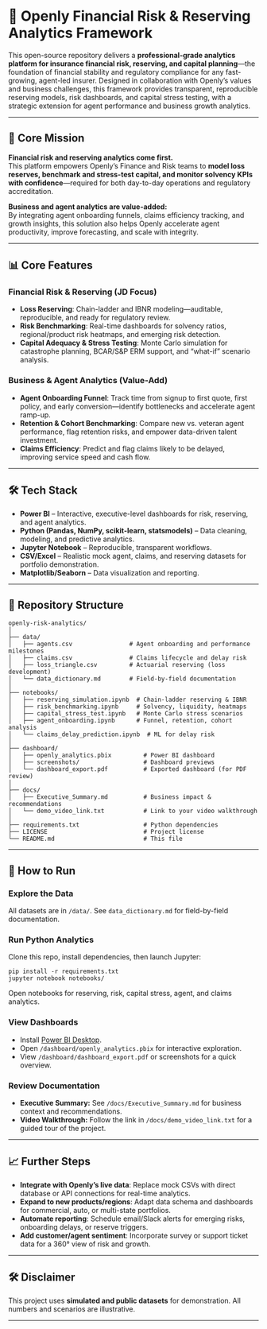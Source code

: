# 🏦 Openly Financial Risk & Reserving Analytics Framework

This open-source repository delivers a **professional-grade analytics platform for insurance financial risk, reserving, and capital planning**—the foundation of financial stability and regulatory compliance for any fast-growing, agent-led insurer. Designed in collaboration with Openly’s values and business challenges, this framework provides transparent, reproducible reserving models, risk dashboards, and capital stress testing, with a strategic extension for agent performance and business growth analytics.

---

## 🚀 Core Mission

**Financial risk and reserving analytics come first.**  
This platform empowers Openly’s Finance and Risk teams to **model loss reserves, benchmark and stress-test capital, and monitor solvency KPIs with confidence**—required for both day-to-day operations and regulatory accreditation.

**Business and agent analytics are value-added:**  
By integrating agent onboarding funnels, claims efficiency tracking, and growth insights, this solution also helps Openly accelerate agent productivity, improve forecasting, and scale with integrity.

---

## 📊 Core Features

### **Financial Risk & Reserving (JD Focus)**
- **Loss Reserving**: Chain-ladder and IBNR modeling—auditable, reproducible, and ready for regulatory review.
- **Risk Benchmarking**: Real-time dashboards for solvency ratios, regional/product risk heatmaps, and emerging risk detection.
- **Capital Adequacy & Stress Testing**: Monte Carlo simulation for catastrophe planning, BCAR/S&P ERM support, and “what-if” scenario analysis.

### **Business & Agent Analytics (Value-Add)**
- **Agent Onboarding Funnel**: Track time from signup to first quote, first policy, and early conversion—identify bottlenecks and accelerate agent ramp-up.
- **Retention & Cohort Benchmarking**: Compare new vs. veteran agent performance, flag retention risks, and empower data-driven talent investment.
- **Claims Efficiency**: Predict and flag claims likely to be delayed, improving service speed and cash flow.

---

## 🛠 Tech Stack

- **Power BI** – Interactive, executive-level dashboards for risk, reserving, and agent analytics.
- **Python (Pandas, NumPy, scikit-learn, statsmodels)** – Data cleaning, modeling, and predictive analytics.
- **Jupyter Notebook** – Reproducible, transparent workflows.
- **CSV/Excel** – Realistic mock agent, claims, and reserving datasets for portfolio demonstration.
- **Matplotlib/Seaborn** – Data visualization and reporting.

---

## 📂 Repository Structure

```
openly-risk-analytics/
│
├── data/
│   ├── agents.csv                # Agent onboarding and performance milestones
│   ├── claims.csv                # Claims lifecycle and delay risk
│   ├── loss_triangle.csv         # Actuarial reserving (loss development)
│   └── data_dictionary.md        # Field-by-field documentation
│
├── notebooks/
│   ├── reserving_simulation.ipynb  # Chain-ladder reserving & IBNR
│   ├── risk_benchmarking.ipynb     # Solvency, liquidity, heatmaps
│   ├── capital_stress_test.ipynb   # Monte Carlo stress scenarios
│   ├── agent_onboarding.ipynb      # Funnel, retention, cohort analysis
│   └── claims_delay_prediction.ipynb  # ML for delay risk
│
├── dashboard/
│   ├── openly_analytics.pbix         # Power BI dashboard
│   ├── screenshots/                  # Dashboard previews
│   └── dashboard_export.pdf          # Exported dashboard (for PDF review)
│
├── docs/
│   ├── Executive_Summary.md          # Business impact & recommendations
│   └── demo_video_link.txt           # Link to your video walkthrough
│
├── requirements.txt                  # Python dependencies
├── LICENSE                           # Project license
└── README.md                         # This file
```

---

## 🚀 How to Run

### **Explore the Data**
All datasets are in `/data/`. See `data_dictionary.md` for field-by-field documentation.

### **Run Python Analytics**
Clone this repo, install dependencies, then launch Jupyter:
```
pip install -r requirements.txt
jupyter notebook notebooks/
```
Open notebooks for reserving, risk, capital stress, agent, and claims analytics.

### **View Dashboards**
- Install [Power BI Desktop](https://powerbi.microsoft.com/desktop/).
- Open `/dashboard/openly_analytics.pbix` for interactive exploration.
- View `/dashboard/dashboard_export.pdf` or screenshots for a quick overview.

### **Review Documentation**
- **Executive Summary:** See `/docs/Executive_Summary.md` for business context and recommendations.
- **Video Walkthrough:** Follow the link in `/docs/demo_video_link.txt` for a guided tour of the project.

---

## 📈 Further Steps

- **Integrate with Openly’s live data**: Replace mock CSVs with direct database or API connections for real-time analytics.
- **Expand to new products/regions**: Adapt data schema and dashboards for commercial, auto, or multi-state portfolios.
- **Automate reporting**: Schedule email/Slack alerts for emerging risks, onboarding delays, or reserve triggers.
- **Add customer/agent sentiment**: Incorporate survey or support ticket data for a 360° view of risk and growth.

---

## 🛠️ Disclaimer

This project uses **simulated and public datasets** for demonstration. All numbers and scenarios are illustrative.

---

